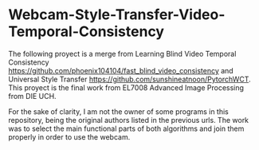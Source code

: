 # Webcam-Style-Transfer-Video-Temporal-Consistency

The following proyect is a merge from Learning Blind Video Temporal Consistency https://github.com/phoenix104104/fast_blind_video_consistency and Universal Style Transfer https://github.com/sunshineatnoon/PytorchWCT. This proyect is the final work from EL7008 Advanced Image Processing from DIE UCH.

For the sake of clarity, I am not the owner of some programs in this repository, being the original authors listed in the previous urls. The work was to select the main functional parts of both algorithms and join them properly in order to use the webcam. 

